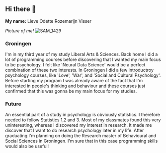 ## Hi there 👋

**My name:**
Lieve Odette Rozemarijn Visser

*Picture of me!*
![SAM_1429](https://github.com/user-attachments/assets/ffda290c-979b-4697-887e-a5b8e1aca002)

### Groningen

I'm in my third year of my study Liberal Arts & Sciences. Back home I did a lot of programming courses before discovering that I wanted my main focus to be psychology. I felt like 'Neural Data Science' would be a perfect combination of these two interests. In Groningen I did a few introductroy psychology courses, like 'Love', 'War', and 'Social and Cultural Psychology'. Before starting my program I was already aware of the fact that I'm interested in people's thinking and behaviour and these courses just confirmed that this was gonna be my main focus for my studies. 

### Future

An essential part of a study in psychology is obviously statistics. I therefore needed to follow Statistics 1,2 and 3. Most of my classmates found this very uninteresting, whereas I discovered my interest in research. It made me discover that I want to do research psychology later in my life. After graduating I'm planning on doing the Research master of Behavioural and Social Sciences in Groningen. I'm sure that in this case programming skills would also be useful!
